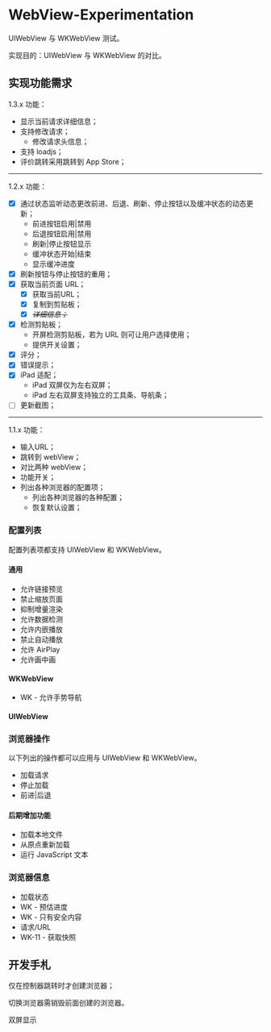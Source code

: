 # WebView-Experimentation

UIWebView 与 WKWebView 测试。

实现目的：UIWebView 与 WKWebView 的对比。

## 实现功能需求

1.3.x 功能：

- 显示当前请求详细信息；
- 支持修改请求；
  - 修改请求头信息；
- 支持 loadjs；
- 评价跳转采用跳转到 App Store；

---

1.2.x 功能：

- [x] 通过状态监听动态更改前进、后退、刷新、停止按钮以及缓冲状态的动态更新；
  - 前进按钮启用|禁用
  - 后退按钮启用|禁用
  - 刷新|停止按钮显示
  - 缓冲状态开始|结束
  - 显示缓冲进度
- [x] 刷新按钮与停止按钮的重用；
- [x] 获取当前页面 URL；
  - [x] 获取当前URL；
  - [x] 复制到剪贴板；
  - [x] ~~*详细信息；*~~
- [x] 检测剪贴板；
  - 开屏检测剪贴板，若为 URL 则可让用户选择使用；
  - 提供开关设置；
- [x] 评分；
- [x] 错误提示；
- [x] iPad 适配；
  - iPad 双屏仅为左右双屏；
  - iPad 左右双屏支持独立的工具条、导航条；
- [ ] 更新截图；

---

1.1.x 功能：

- 输入URL；
- 跳转到 webView；
- 对比两种 webView；
- 功能开关；
- 列出各种浏览器的配置项；
	+ 列出各种浏览器的各种配置；
	+ 恢复默认设置；


### 配置列表

配置列表项都支持 UIWebView 和 WKWebView。

#### 通用

- 允许链接预览
- 禁止缩放页面
- 抑制增量渲染
- 允许数据检测
- 允许内嵌播放
- 禁止自动播放
- 允许 AirPlay
- 允许画中画

#### WKWebView

- WK - 允许手势导航

#### UIWebView

### 浏览器操作

以下列出的操作都可以应用与 UIWebView 和 WKWebView。

- 加载请求
- 停止加载
- 前进|后退

#### 后期增加功能

- 加载本地文件
- 从原点重新加载
- 运行 JavaScript 文本

### 浏览器信息

- 加载状态
- WK - 预估进度
- WK - 只有安全内容
- 请求/URL
- WK-11 - 获取快照

## 开发手札

仅在控制器跳转时才创建浏览器；

切换浏览器需销毁前面创建的浏览器。

双屏显示